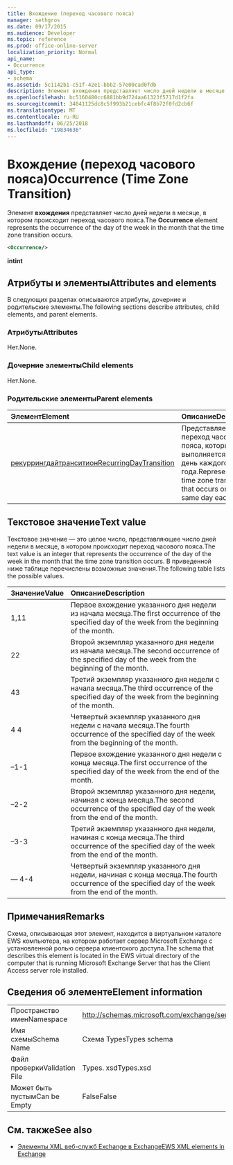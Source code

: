 ```yaml
---
title: Вхождение (переход часового пояса)
manager: sethgros
ms.date: 09/17/2015
ms.audience: Developer
ms.topic: reference
ms.prod: office-online-server
localization_priority: Normal
api_name:
- Occurrence
api_type:
- schema
ms.assetid: 5c1142b1-c51f-42e1-bbb2-57e00cad0fdb
description: Элемент вхождения представляет число дней недели в месяце, в котором происходит переход часового пояса.
ms.openlocfilehash: bc5160480cc6881bb9d724aa61323f5717d1f2fa
ms.sourcegitcommit: 34041125dc8c5f993b21cebfc4f8b72f0fd2cb6f
ms.translationtype: MT
ms.contentlocale: ru-RU
ms.lasthandoff: 06/25/2018
ms.locfileid: "19834636"
---
```

# <a name="occurrence-time-zone-transition"></a><span data-ttu-id="035ca-103">Вхождение (переход часового пояса)</span><span class="sxs-lookup"><span data-stu-id="035ca-103">Occurrence (Time Zone Transition)</span></span>

<span data-ttu-id="035ca-104">Элемент **вхождения** представляет число дней недели в месяце, в котором происходит переход часового пояса.</span><span class="sxs-lookup"><span data-stu-id="035ca-104">The **Occurrence** element represents the occurrence of the day of the week in the month that the time zone transition occurs.</span></span> 
  
```xml
<Occurrence/>
```

<span data-ttu-id="035ca-105">**int**</span><span class="sxs-lookup"><span data-stu-id="035ca-105">**int**</span></span>

## <a name="attributes-and-elements"></a><span data-ttu-id="035ca-106">Атрибуты и элементы</span><span class="sxs-lookup"><span data-stu-id="035ca-106">Attributes and elements</span></span>

<span data-ttu-id="035ca-107">В следующих разделах описываются атрибуты, дочерние и родительские элементы.</span><span class="sxs-lookup"><span data-stu-id="035ca-107">The following sections describe attributes, child elements, and parent elements.</span></span>
  
### <a name="attributes"></a><span data-ttu-id="035ca-108">Атрибуты</span><span class="sxs-lookup"><span data-stu-id="035ca-108">Attributes</span></span>

<span data-ttu-id="035ca-109">Нет.</span><span class="sxs-lookup"><span data-stu-id="035ca-109">None.</span></span>
  
### <a name="child-elements"></a><span data-ttu-id="035ca-110">Дочерние элементы</span><span class="sxs-lookup"><span data-stu-id="035ca-110">Child elements</span></span>

<span data-ttu-id="035ca-111">Нет.</span><span class="sxs-lookup"><span data-stu-id="035ca-111">None.</span></span>
  
### <a name="parent-elements"></a><span data-ttu-id="035ca-112">Родительские элементы</span><span class="sxs-lookup"><span data-stu-id="035ca-112">Parent elements</span></span>

|<span data-ttu-id="035ca-113">**Элемент**</span><span class="sxs-lookup"><span data-stu-id="035ca-113">**Element**</span></span>|<span data-ttu-id="035ca-114">**Описание**</span><span class="sxs-lookup"><span data-stu-id="035ca-114">**Description**</span></span>|
|:-----|:-----|
|[<span data-ttu-id="035ca-115">рекуррингдайтранситион</span><span class="sxs-lookup"><span data-stu-id="035ca-115">RecurringDayTransition</span></span>](recurringdaytransition.md) <br/> |<span data-ttu-id="035ca-116">Представляет переход часового пояса, который выполняется в один день каждого года.</span><span class="sxs-lookup"><span data-stu-id="035ca-116">Represents a time zone transition that occurs on the same day each year.</span></span>  <br/> |
   
## <a name="text-value"></a><span data-ttu-id="035ca-117">Текстовое значение</span><span class="sxs-lookup"><span data-stu-id="035ca-117">Text value</span></span>

<span data-ttu-id="035ca-118">Текстовое значение — это целое число, представляющее число дней недели в месяце, в котором происходит переход часового пояса.</span><span class="sxs-lookup"><span data-stu-id="035ca-118">The text value is an integer that represents the occurrence of the day of the week in the month that the time zone transition occurs.</span></span> <span data-ttu-id="035ca-119">В приведенной ниже таблице перечислены возможные значения.</span><span class="sxs-lookup"><span data-stu-id="035ca-119">The following table lists the possible values.</span></span>
  
|<span data-ttu-id="035ca-120">**Значение**</span><span class="sxs-lookup"><span data-stu-id="035ca-120">**Value**</span></span>|<span data-ttu-id="035ca-121">**Описание**</span><span class="sxs-lookup"><span data-stu-id="035ca-121">**Description**</span></span>|
|:-----|:-----|
|<span data-ttu-id="035ca-122">1,1</span><span class="sxs-lookup"><span data-stu-id="035ca-122">1</span></span>  <br/> |<span data-ttu-id="035ca-123">Первое вхождение указанного дня недели из начала месяца.</span><span class="sxs-lookup"><span data-stu-id="035ca-123">The first occurrence of the specified day of the week from the beginning of the month.</span></span>  <br/> |
|<span data-ttu-id="035ca-124">2</span><span class="sxs-lookup"><span data-stu-id="035ca-124">2</span></span>  <br/> |<span data-ttu-id="035ca-125">Второй экземпляр указанного дня недели из начала месяца.</span><span class="sxs-lookup"><span data-stu-id="035ca-125">The second occurrence of the specified day of the week from the beginning of the month.</span></span>  <br/> |
|<span data-ttu-id="035ca-126">4</span><span class="sxs-lookup"><span data-stu-id="035ca-126">3</span></span>  <br/> |<span data-ttu-id="035ca-127">Третий экземпляр указанного дня недели с начала месяца.</span><span class="sxs-lookup"><span data-stu-id="035ca-127">The third occurrence of the specified day of the week from the beginning of the month.</span></span>  <br/> |
|<span data-ttu-id="035ca-128">4 </span><span class="sxs-lookup"><span data-stu-id="035ca-128">4</span></span>  <br/> |<span data-ttu-id="035ca-129">Четвертый экземпляр указанного дня недели с начала месяца.</span><span class="sxs-lookup"><span data-stu-id="035ca-129">The fourth occurrence of the specified day of the week from the beginning of the month.</span></span>  <br/> |
|<span data-ttu-id="035ca-130">–1</span><span class="sxs-lookup"><span data-stu-id="035ca-130">-1</span></span>  <br/> |<span data-ttu-id="035ca-131">Первое вхождение указанного дня недели с конца месяца.</span><span class="sxs-lookup"><span data-stu-id="035ca-131">The first occurrence of the specified day of the week from the end of the month.</span></span>  <br/> |
|<span data-ttu-id="035ca-132">–2</span><span class="sxs-lookup"><span data-stu-id="035ca-132">-2</span></span>  <br/> |<span data-ttu-id="035ca-133">Второй экземпляр указанного дня недели, начиная с конца месяца.</span><span class="sxs-lookup"><span data-stu-id="035ca-133">The second occurrence of the specified day of the week from the end of the month.</span></span>  <br/> |
|<span data-ttu-id="035ca-134">–3</span><span class="sxs-lookup"><span data-stu-id="035ca-134">-3</span></span>  <br/> |<span data-ttu-id="035ca-135">Третий экземпляр указанного дня недели, начиная с конца месяца.</span><span class="sxs-lookup"><span data-stu-id="035ca-135">The third occurrence of the specified day of the week from the end of the month.</span></span>  <br/> |
|<span data-ttu-id="035ca-136">— 4</span><span class="sxs-lookup"><span data-stu-id="035ca-136">-4</span></span>  <br/> |<span data-ttu-id="035ca-137">Четвертый экземпляр указанного дня недели, начиная с конца месяца.</span><span class="sxs-lookup"><span data-stu-id="035ca-137">The fourth occurrence of the specified day of the week from the end of the month.</span></span>  <br/> |
   
## <a name="remarks"></a><span data-ttu-id="035ca-138">Примечания</span><span class="sxs-lookup"><span data-stu-id="035ca-138">Remarks</span></span>

<span data-ttu-id="035ca-139">Схема, описывающая этот элемент, находится в виртуальном каталоге EWS компьютера, на котором работает сервер Microsoft Exchange с установленной ролью сервера клиентского доступа.</span><span class="sxs-lookup"><span data-stu-id="035ca-139">The schema that describes this element is located in the EWS virtual directory of the computer that is running Microsoft Exchange Server that has the Client Access server role installed.</span></span>
  
## <a name="element-information"></a><span data-ttu-id="035ca-140">Сведения об элементе</span><span class="sxs-lookup"><span data-stu-id="035ca-140">Element information</span></span>

|||
|:-----|:-----|
|<span data-ttu-id="035ca-141">Пространство имен</span><span class="sxs-lookup"><span data-stu-id="035ca-141">Namespace</span></span>  <br/> |http://schemas.microsoft.com/exchange/services/2006/types  <br/> |
|<span data-ttu-id="035ca-142">Имя схемы</span><span class="sxs-lookup"><span data-stu-id="035ca-142">Schema Name</span></span>  <br/> |<span data-ttu-id="035ca-143">Схема Types</span><span class="sxs-lookup"><span data-stu-id="035ca-143">Types schema</span></span>  <br/> |
|<span data-ttu-id="035ca-144">Файл проверки</span><span class="sxs-lookup"><span data-stu-id="035ca-144">Validation File</span></span>  <br/> |<span data-ttu-id="035ca-145">Types. xsd</span><span class="sxs-lookup"><span data-stu-id="035ca-145">Types.xsd</span></span>  <br/> |
|<span data-ttu-id="035ca-146">Может быть пустым</span><span class="sxs-lookup"><span data-stu-id="035ca-146">Can be Empty</span></span>  <br/> |<span data-ttu-id="035ca-147">False</span><span class="sxs-lookup"><span data-stu-id="035ca-147">False</span></span>  <br/> |
   
## <a name="see-also"></a><span data-ttu-id="035ca-148">См. также</span><span class="sxs-lookup"><span data-stu-id="035ca-148">See also</span></span>

- [<span data-ttu-id="035ca-149">Элементы XML веб-служб Exchange в Exchange</span><span class="sxs-lookup"><span data-stu-id="035ca-149">EWS XML elements in Exchange</span></span>](ews-xml-elements-in-exchange.md)

